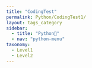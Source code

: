 ```yaml
---
title: "CodingTest"
permalink: Python/CodingTest1/
layout: tags_category
sidebar:
  - title: "Python🐸"
  - nav: "python-menu"
taxonomy:
  - Level1
  - Level2
---
```

